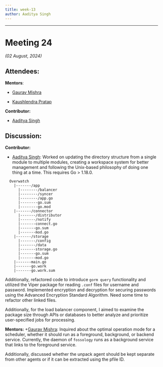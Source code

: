 ```yaml
---
title: week-13
author: Aaditya Singh
---
```

<!--
SPDX-License-Identifier: CC-BY-SA-4.0
SPDX-FileCopyrightText: 2024 Aaditya Singh <singh.aaditya889@gmail.com>
-->
---
# Meeting 24
*(02 August, 2024)*

## Attendees:
**Mentors**:
  - [Gaurav Mishra](https://github.com/GMishx)
  + [Kaushlendra Pratap](https://github.com/Kaushl2208)

**Contributor:**
  + [Aaditya Singh](https://github.com/Aaditya-Singh78)

## Discussion:

**Contributor:**
  + [Aaditya Singh](https://github.com/Aaditya-Singh78): Worked on updating the directory structure from a single module to multiple modules, creating a workspace system for better management and following the Unix-based philosophy of doing one thing at a time. This requires Go > 1.18.0.

```
  Overwatch
    |-------/app
      |--------/balancer
      |--------/syncer
      |--------/app.go
      |--------go.sum
      |--------go.mod
    |-------/connector
      |-------/distributor
      |-------/notify 
      |-------connect.go
      |-------go.sum
      |-------mod.go
    |-------/storage
      |-------/config
      |-------/data
      |-------storage.go
      |-------go.sum
      |-------mod.go
    |-------main.go
    |-------go.work
    |-------go.work.sum

```

Additionally, refactored code to introduce `gorm query` functionality and utilized the Viper package for reading `.conf` files for username and password. Implemented encryption and decryption for securing passwords using the Advanced Encryption Standard Algorithm. Need some time to refactor other linked files.

Additionally, for the load balancer component, I aimed to examine the package size through APIs or databases to better analyze and prioritize user-specified jobs for processing.

**Mentors:**
+[Gaurav Mishra](https://github.com/GMishx): Inquired about the optimal operation mode for a scheduler, whether it should run as a foreground, background, or backend service. Currently, the daemon of `fossology` runs as a background service that links to the foreground service.

Additionally, discussed whether the unpack agent should be kept separate from other agents or if it can be extracted using the pfile ID.

